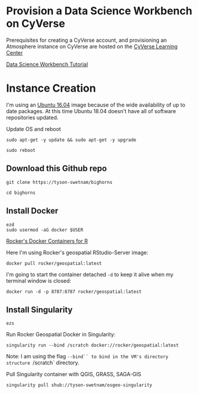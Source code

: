 # Provision a Data Science Workbench on CyVerse

Prerequisites for creating a CyVerse account, and provisioning an Atmosphere instance on CyVerse are hosted on the [CyVerse Learning Center](http://learning.cyverse.org/en/latest/)

[Data Science Workbench Tutorial](https://cyverse-neon-data-institute-2018.readthedocs-hosted.com/en/latest/)

# Instance Creation

I'm using an [Ubuntu 16.04](https://atmo.cyverse.org/application/images/1453) image because of the wide availability of up to date packages. At this time Ubuntu 18.04 doesn't have all of software repositories updated.  

Update OS and reboot

```
sudo apt-get -y update && sudo apt-get -y upgrade

sudo reboot
```
## Download this Github repo

```
git clone https://tyson-swetnam/bighorns

cd bighorns
```

## Install Docker

```
ezd
sudo usermod -aG docker $USER
```

[Rocker's Docker Containers for R](https://journal.r-project.org/archive/2017/RJ-2017-065/RJ-2017-065.pdf)

Here I'm using Rocker's geospatial RStudio-Server image:

```
docker pull rocker/geospatial:latest
```

I'm going to start the container detached `-d` to keep it alive when my terminal window is closed:

```
docker run -d -p 8787:8787 rocker/geospatial:latest
```

## Install Singularity

```
ezs
```

Run Rocker Geospatial Docker in Singularity:

```
singularity run --bind /scratch docker://rocker/geospatial:latest
```

Note: I am using the flag `--bind`` to bind in the VM's directory structure `/scratch` directory. 

Pull Singularity container with QGIS, GRASS, SAGA-GIS

```
singularity pull shub://tyson-swetnam/osgeo-singularity
```

